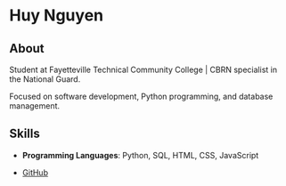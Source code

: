 # Huy Nguyen

## About

Student at Fayetteville Technical Community College | CBRN specialist in the National Guard.

Focused on software development, Python programming, and database management.

## Skills

- **Programming Languages**: Python, SQL, HTML, CSS, JavaScript

- [GitHub](https://github.com/HuyN2004)
